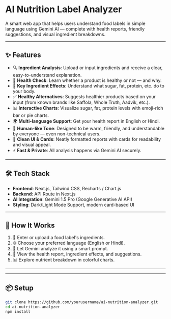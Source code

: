 #  AI Nutrition Label Analyzer 
A smart web app that helps users understand food labels in simple language using Gemini AI — complete with health reports, friendly suggestions, and visual ingredient breakdowns.

---

## ✨ Features

- 🔍 **Ingredient Analysis**: Upload or input ingredients and receive a clear, easy-to-understand explanation.
- 🌿 **Health Check**: Learn whether a product is healthy or not — and why.
- 🍬 **Key Ingredient Effects**: Understand what sugar, fat, protein, etc. do to your body.
- ✅ **Healthy Alternatives**: Suggests healthier products based on your input (from known brands like Saffola, Whole Truth, Aadvik, etc.).
- 📊 **Interactive Charts**: Visualize sugar, fat, protein levels with emoji-rich bar or pie charts.
- 🌍 **Multi-language Support**: Get your health report in English or Hindi.
- 💬 **Human-like Tone**: Designed to be warm, friendly, and understandable by everyone — even non-technical users.
- 🎨 **Clean UI & Cards**: Neatly formatted reports with cards for readability and visual appeal.
- ⚡ **Fast & Private**: All analysis happens via Gemini AI securely.

---

## 🛠 Tech Stack

- **Frontend**: Next.js, Tailwind CSS, Recharts / Chart.js
- **Backend**: API Route in Next.js
- **AI Integration**: Gemini 1.5 Pro (Google Generative AI API)
- **Styling**: Dark/Light Mode Support, modern card-based UI

---

## 🚀 How It Works

1. 📝 Enter or upload a food label's ingredients.
2. 🌐 Choose your preferred language (English or Hindi).
3. 🤖 Let Gemini analyze it using a smart prompt.
4. 📄 View the health report, ingredient effects, and suggestions.
5. 📊 Explore nutrient breakdown in colorful charts.

---

<!-- ## 📸 Screenshots (Add your own)

| Report Example | Chart View |
|----------------|------------|
| ![report.png](#) | ![chart.png](#) | -->

---

## 📦 Setup

```bash
git clone https://github.com/yourusername/ai-nutrition-analyzer.git
cd ai-nutrition-analyzer
npm install